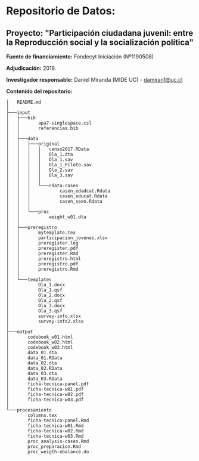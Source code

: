 # Repositorio de Datos:

## Proyecto: "Participación ciudadana juvenil: entre la Reproducción social y la socialización política"


**Fuente de financiamiento:** Fondecyt Iniciación (Nº1190508)

**Adjudicación:** 2019.

**Investigador responsable:** Daniel Miranda (MIDE UC) - damiran1@uc.cl  


**Contenido del repositorio:**

```
│   README.md
│
├───input
│   ├───bib
│   │       apa7-singlespace.csl
│   │       referencias.bib
│   │
│   ├───data
│   │   ├───original
│   │   │   │   censo2017.RData
│   │   │   │   Ola_1.dta
│   │   │   │   Ola_1.sav
│   │   │   │   Ola_1_Piloto.sav
│   │   │   │   Ola_2.sav
│   │   │   │   Ola_3.sav
│   │   │   │
│   │   │   └───rdata-casen
│   │   │           casen_edadcat.Rdata
│   │   │           casen_educat.Rdata
│   │   │           casen_sexo.Rdata
│   │   │
│   │   └───proc
│   │           weight_w01.dta
│   │
│   ├───preregistro
│   │       mytemplate.tex
│   │       participacion_jovenes.xlsx
│   │       preregister.log
│   │       preregister.pdf
│   │       preregister.Rmd
│   │       preregistro.html
│   │       preregistro.pdf
│   │       preregistro.Rmd
│   │
│   └───templates
│           Ola_1.docx
│           Ola_1.qsf
│           Ola_2.docx
│           Ola_2.qsf
│           Ola_3.docx
│           Ola_3.qsf
│           survey-info.xlsx
│           survey-info2.xlsx
│
├───output
│       codebook_w01.html
│       codebook_w02.html
│       codebook_w03.html
│       data_01.dta
│       data_01.RData
│       data_02.dta
│       data_02.RData
│       data_03.dta
│       data_03.RData
│       ficha-tecnica-panel.pdf
│       ficha-tecnica-w01.pdf
│       ficha-tecnica-w02.pdf
│       ficha-tecnica-w03.pdf
│
└───procesamiento
        columns.tex
        ficha-tecnica-panel.Rmd
        ficha-tecnica-w01.Rmd
        ficha-tecnica-w02.Rmd
        ficha-tecnica-w03.Rmd
        proc_analysis-casen.Rmd
        proc_preparacion.Rmd
        proc_weigth-ebalance.do


```
